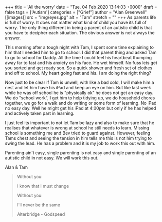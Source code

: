 +++
title = 'All the worry'
date = "Tue, 04 Feb 2020 13:14:03 +0000"
draft = false
tags = ['Autism']
categories = ["Grief"]
author = "Alan Greenwell"
[[images]]
  src = "img/eyes.jpg"
  alt = "Tam"
  stretch = ""
+++
As parents life is full of worry. It does not matter what kind of child you have its full of worry. The only thing different in being a parent of an autistic child is that you have to decipher each situation. The obvious answer is not always the answer.
<!--more-->
This morning after a tough night with Tam, I spent some time explaining to him that I needed him to go to school. I did that parent thing and asked Tam to go to school for Daddy. All the time I could feel his heartbeat thumping away far to fast and his anxiety on his face. He wet himself. No fuss lets get you sorted and get ready son. So a quick shower and fresh set of clothes and off to school. My heart going fast and his. I am doing the right thing?

Now just to be clear if Tam is unwell, with like a bad cold, I will make him a nest and let him have his iPad and keep an eye on him. But like last week while he was off school he is "physically ok" he does not get an easy day. We do "school work", I get him to help tidying up, we do household chores together, we go for a walk and do writing or some form of learning. No iPad no easy day. Well he might get his iPad at 4:00pm but only if he has helped and actively taken part in learning.

I just feel its important to not let Tam be lazy and also to make sure that he realises that whatever is wrong at school he still needs to learn. Missing school is something me and Bev tried to guard against. However, feeling Tams chest and seeing the tension in him tells me this is not him trying to swing the lead. He has a problem and it is my job to work this out with him.

Parenting ain't easy, single parenting is not easy and single parenting of an autistic child in not easy. We will work this out.

Alan & Tam

> Without you
> 
> I know that I must change
> 
> Without you
> 
> I'll never be the same
> 
> Alterbridge - Godspeed